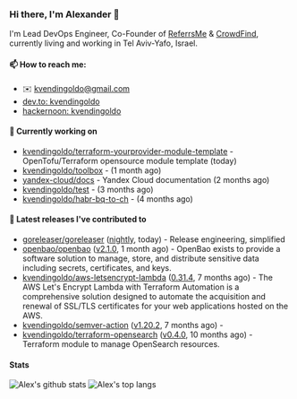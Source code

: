 ### Hi there, I'm Alexander 👋

I'm Lead DevOps Engineer, Co-Founder of [ReferrsMe](https://referrs.me/) & [CrowdFind](https://crowdfind.ai/), currently living and working in Tel Aviv-Yafo, Israel.

#### 📫 How to reach me:

- ✉️ kvendingoldo@gmail.com
- [dev.to: kvendingoldo](https://dev.to/kvendingoldo)
- [hackernoon: kvendingoldo](https://hackernoon.com/u/kvendingoldo)

#### 👷 Currently working on


- [kvendingoldo/terraform-yourprovider-module-template](https://github.com/kvendingoldo/terraform-yourprovider-module-template) - OpenTofu/Terraform opensource module template (today)
- [kvendingoldo/toolbox](https://github.com/kvendingoldo/toolbox) -  (1 month ago)
- [yandex-cloud/docs](https://github.com/yandex-cloud/docs) - Yandex Cloud documentation (2 months ago)
- [kvendingoldo/test](https://github.com/kvendingoldo/test) -  (3 months ago)
- [kvendingoldo/habr-bq-to-ch](https://github.com/kvendingoldo/habr-bq-to-ch) -  (4 months ago)

#### 🔭 Latest releases I've contributed to

- [goreleaser/goreleaser](https://github.com/goreleaser/goreleaser) ([nightly](https://github.com/goreleaser/goreleaser/releases/tag/nightly), today) - Release engineering, simplified
- [openbao/openbao](https://github.com/openbao/openbao) ([v2.1.0](https://github.com/openbao/openbao/releases/tag/v2.1.0), 1 month ago) - OpenBao exists to provide a software solution to manage, store, and distribute sensitive data including secrets, certificates, and keys.
- [kvendingoldo/aws-letsencrypt-lambda](https://github.com/kvendingoldo/aws-letsencrypt-lambda) ([0.31.4](https://github.com/kvendingoldo/aws-letsencrypt-lambda/releases/tag/0.31.4), 7 months ago) - The AWS Let&#39;s Encrypt Lambda with Terraform Automation is a comprehensive solution designed to automate the acquisition and renewal of SSL/TLS certificates for your web applications hosted on the AWS.
- [kvendingoldo/semver-action](https://github.com/kvendingoldo/semver-action) ([v1.20.2](https://github.com/kvendingoldo/semver-action/releases/tag/v1.20.2), 7 months ago) - 
- [kvendingoldo/terraform-opensearch](https://github.com/kvendingoldo/terraform-opensearch) ([v0.4.0](https://github.com/kvendingoldo/terraform-opensearch/releases/tag/v0.4.0), 10 months ago) - Terraform module to manage OpenSearch resources.

#### Stats

![Alex's github stats](https://github-readme-stats.vercel.app/api?username=kvendingoldo&show_icons=true&theme=default&disable_animations=true&count_private=true&hide_rank=true&include_all_commits=true&custom_title=GitHub%20Stats&line_height=20)
![Alex's top langs](https://github-readme-stats.vercel.app/api/top-langs/?username=kvendingoldo&hide=tex,html,hcl,css,jupyter%20notebook&layout=compact)
